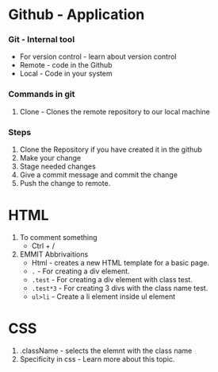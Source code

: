 # Github - Application

### Git - Internal tool

- For version control - learn about version control
- Remote - code in the Github
- Local - Code in your system

### Commands in git

1) Clone - Clones the remote repository to our local machine

### Steps

1) Clone the Repository if you have created it in the github
2) Make your change
3) Stage needed changes
4) Give a commit message and commit the change
5) Push the change to remote.

# HTML
 
1) To comment something
    - Ctrl + /
2) EMMIT Abbrivaitions
    - Html - creates a new HTML template for a basic page.
    - `.` - For creating a div element.
    - `.test` - For creating a div element with class test.
    - `.test*3` - For creating 3 divs with the class name test.
    - `ul>li` - Create a li element inside ul element

# CSS

1) .className - selects the elemnt with the class name
2) Specificity in css - Learn more about this topic.
